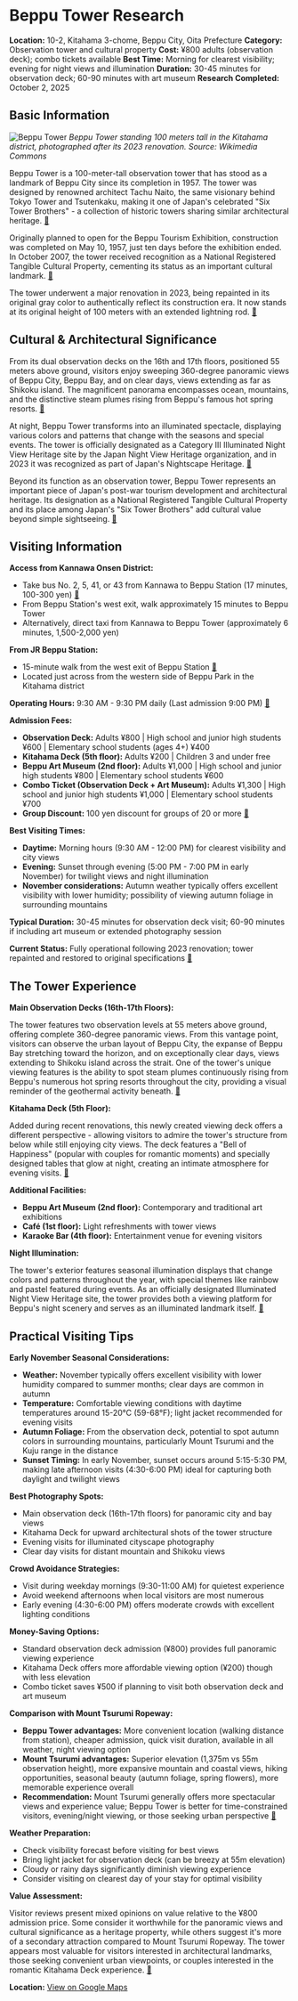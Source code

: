 # Beppu Tower Research

**Location:** 10-2, Kitahama 3-chome, Beppu City, Oita Prefecture
**Category:** Observation tower and cultural property
**Cost:** ¥800 adults (observation deck); combo tickets available
**Best Time:** Morning for clearest visibility; evening for night views and illumination
**Duration:** 30-45 minutes for observation deck; 60-90 minutes with art museum
**Research Completed:** October 2, 2025

## Basic Information

![Beppu Tower](https://upload.wikimedia.org/wikipedia/commons/3/38/Beppu_Tower_20230212.jpg)
*Beppu Tower standing 100 meters tall in the Kitahama district, photographed after its 2023 renovation. Source: Wikimedia Commons*

Beppu Tower is a 100-meter-tall observation tower that has stood as a landmark of Beppu City since its completion in 1957. The tower was designed by renowned architect Tachu Naito, the same visionary behind Tokyo Tower and Tsutenkaku, making it one of Japan's celebrated "Six Tower Brothers" - a collection of historic towers sharing similar architectural heritage. [🔗](https://en.wikipedia.org/wiki/Beppu_Tower)

Originally planned to open for the Beppu Tourism Exhibition, construction was completed on May 10, 1957, just ten days before the exhibition ended. In October 2007, the tower received recognition as a National Registered Tangible Cultural Property, cementing its status as an important cultural landmark. [🔗](https://www.gltjp.com/en/directory/item/16723/)

The tower underwent a major renovation in 2023, being repainted in its original gray color to authentically reflect its construction era. It now stands at its original height of 100 meters with an extended lightning rod. [🔗](https://oita-tourism.com/en/attractions/detail_1016.html)

## Cultural & Architectural Significance

From its dual observation decks on the 16th and 17th floors, positioned 55 meters above ground, visitors enjoy sweeping 360-degree panoramic views of Beppu City, Beppu Bay, and on clear days, views extending as far as Shikoku island. The magnificent panorama encompasses ocean, mountains, and the distinctive steam plumes rising from Beppu's famous hot spring resorts. [🔗](https://bepputower.co.jp/en/tower/)

At night, Beppu Tower transforms into an illuminated spectacle, displaying various colors and patterns that change with the seasons and special events. The tower is officially designated as a Category III Illuminated Night View Heritage site by the Japan Night View Heritage organization, and in 2023 it was recognized as part of Japan's Nightscape Heritage. [🔗](https://www.tripadvisor.com/Attraction_Review-g298219-d1424948-Reviews-Beppu_Tower-Beppu_Oita_Prefecture_Kyushu.html)

Beyond its function as an observation tower, Beppu Tower represents an important piece of Japan's post-war tourism development and architectural heritage. Its designation as a National Registered Tangible Cultural Property and its place among Japan's "Six Tower Brothers" add cultural value beyond simple sightseeing. [🔗](https://en.wikipedia.org/wiki/Beppu_Tower)

## Visiting Information

**Access from Kannawa Onsen District:**
- Take bus No. 2, 5, 41, or 43 from Kannawa to Beppu Station (17 minutes, 100-300 yen) [🔗](https://www.rome2rio.com/s/Kannawa/Beppu-Station)
- From Beppu Station's west exit, walk approximately 15 minutes to Beppu Tower
- Alternatively, direct taxi from Kannawa to Beppu Tower (approximately 6 minutes, 1,500-2,000 yen)

**From JR Beppu Station:**
- 15-minute walk from the west exit of Beppu Station [🔗](https://en.wikivoyage.org/wiki/Beppu)
- Located just across from the western side of Beppu Park in the Kitahama district

**Operating Hours:** 9:30 AM - 9:30 PM daily (Last admission 9:00 PM) [🔗](https://bepputower.co.jp/en/charge/)

**Admission Fees:**
- **Observation Deck:** Adults ¥800 | High school and junior high students ¥600 | Elementary school students (ages 4+) ¥400
- **Kitahama Deck (5th floor):** Adults ¥200 | Children 3 and under free
- **Beppu Art Museum (2nd floor):** Adults ¥1,000 | High school and junior high students ¥800 | Elementary school students ¥600
- **Combo Ticket (Observation Deck + Art Museum):** Adults ¥1,300 | High school and junior high students ¥1,000 | Elementary school students ¥700
- **Group Discount:** 100 yen discount for groups of 20 or more [🔗](https://bepputower.co.jp/en/charge/)

**Best Visiting Times:**
- **Daytime:** Morning hours (9:30 AM - 12:00 PM) for clearest visibility and city views
- **Evening:** Sunset through evening (5:00 PM - 7:00 PM in early November) for twilight views and night illumination
- **November considerations:** Autumn weather typically offers excellent visibility with lower humidity; possibility of viewing autumn foliage in surrounding mountains

**Typical Duration:** 30-45 minutes for observation deck visit; 60-90 minutes if including art museum or extended photography session

**Current Status:** Fully operational following 2023 renovation; tower repainted and restored to original specifications [🔗](https://www.gltjp.com/en/directory/item/16723/)

## The Tower Experience

**Main Observation Decks (16th-17th Floors):**

The tower features two observation levels at 55 meters above ground, offering complete 360-degree panoramic views. From this vantage point, visitors can observe the urban layout of Beppu City, the expanse of Beppu Bay stretching toward the horizon, and on exceptionally clear days, views extending to Shikoku island across the strait. One of the tower's unique viewing features is the ability to spot steam plumes continuously rising from Beppu's numerous hot spring resorts throughout the city, providing a visual reminder of the geothermal activity beneath. [🔗](https://bepputower.co.jp/en/tower/)

**Kitahama Deck (5th Floor):**

Added during recent renovations, this newly created viewing deck offers a different perspective - allowing visitors to admire the tower's structure from below while still enjoying city views. The deck features a "Bell of Happiness" (popular with couples for romantic moments) and specially designed tables that glow at night, creating an intimate atmosphere for evening visits. [🔗](https://www.tripadvisor.com/Attraction_Review-g298219-d1424948-Reviews-Beppu_Tower-Beppu_Oita_Prefecture_Kyushu.html)

**Additional Facilities:**
- **Beppu Art Museum (2nd floor):** Contemporary and traditional art exhibitions
- **Café (1st floor):** Light refreshments with tower views
- **Karaoke Bar (4th floor):** Entertainment venue for evening visitors

**Night Illumination:**

The tower's exterior features seasonal illumination displays that change colors and patterns throughout the year, with special themes like rainbow and pastel featured during events. As an officially designated Illuminated Night View Heritage site, the tower provides both a viewing platform for Beppu's night scenery and serves as an illuminated landmark itself. [🔗](https://www.tripadvisor.com/Attraction_Review-g298219-d1424948-Reviews-Beppu_Tower-Beppu_Oita_Prefecture_Kyushu.html)

## Practical Visiting Tips

**Early November Seasonal Considerations:**
- **Weather:** November typically offers excellent visibility with lower humidity compared to summer months; clear days are common in autumn
- **Temperature:** Comfortable viewing conditions with daytime temperatures around 15-20°C (59-68°F); light jacket recommended for evening visits
- **Autumn Foliage:** From the observation deck, potential to spot autumn colors in surrounding mountains, particularly Mount Tsurumi and the Kuju range in the distance
- **Sunset Timing:** In early November, sunset occurs around 5:15-5:30 PM, making late afternoon visits (4:30-6:00 PM) ideal for capturing both daylight and twilight views

**Best Photography Spots:**
- Main observation deck (16th-17th floors) for panoramic city and bay views
- Kitahama Deck for upward architectural shots of the tower structure
- Evening visits for illuminated cityscape photography
- Clear day visits for distant mountain and Shikoku views

**Crowd Avoidance Strategies:**
- Visit during weekday mornings (9:30-11:00 AM) for quietest experience
- Avoid weekend afternoons when local visitors are most numerous
- Early evening (4:30-6:00 PM) offers moderate crowds with excellent lighting conditions

**Money-Saving Options:**
- Standard observation deck admission (¥800) provides full panoramic viewing experience
- Kitahama Deck offers more affordable viewing option (¥200) though with less elevation
- Combo ticket saves ¥500 if planning to visit both observation deck and art museum

**Comparison with Mount Tsurumi Ropeway:**
- **Beppu Tower advantages:** More convenient location (walking distance from station), cheaper admission, quick visit duration, available in all weather, night viewing option
- **Mount Tsurumi advantages:** Superior elevation (1,375m vs 55m observation height), more expansive mountain and coastal views, hiking opportunities, seasonal beauty (autumn foliage, spring flowers), more memorable experience overall
- **Recommendation:** Mount Tsurumi generally offers more spectacular views and experience value; Beppu Tower is better for time-constrained visitors, evening/night viewing, or those seeking urban perspective [🔗](https://www.tripadvisor.com/Attraction_Review-g298219-d3237917-Reviews-Beppu_Ropeway-Beppu_Oita_Prefecture_Kyushu.html)

**Weather Preparation:**
- Check visibility forecast before visiting for best views
- Bring light jacket for observation deck (can be breezy at 55m elevation)
- Cloudy or rainy days significantly diminish viewing experience
- Consider visiting on clearest day of your stay for optimal visibility

**Value Assessment:**

Visitor reviews present mixed opinions on value relative to the ¥800 admission price. Some consider it worthwhile for the panoramic views and cultural significance as a heritage property, while others suggest it's more of a secondary attraction compared to Mount Tsurumi Ropeway. The tower appears most valuable for visitors interested in architectural landmarks, those seeking convenient urban viewpoints, or couples interested in the romantic Kitahama Deck experience. [🔗](https://www.tripadvisor.com/Attraction_Review-g298219-d1424948-Reviews-Beppu_Tower-Beppu_Oita_Prefecture_Kyushu.html)

**Location:** [View on Google Maps](https://maps.google.com/maps?q=33.281712,131.505981)
